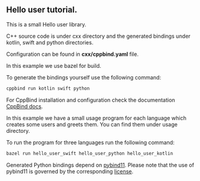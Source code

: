 ## Hello user tutorial.

This is a small Hello user library.

C++ source code is under cxx directory and the generated bindings under kotlin, swift and python directories.

Configuration can be found in **cxx/cppbind.yaml** file.

In this example we use bazel for build.

To generate the bindings yourself use the following command:
 ```bash
 cppbind run kotlin swift python
 ```

For CppBind installation and configuration check the documentation [CppBind docs](https://iegen.picsart.com).

In this example we have a small usage program for each language which creates some users and greets them.
You can find them under usage directory.

To run the program for three languages run the following command:
 ```bash
 bazel run hello_user_swift hello_user_python hello_user_kotlin
 ```
 
Generated Python bindings depend on [pybind11](https://github.com/pybind/pybind11). 
Please note that the use of pybind11 is governed by the corresponding [license](https://github.com/pybind/pybind11/blob/master/LICENSE).
